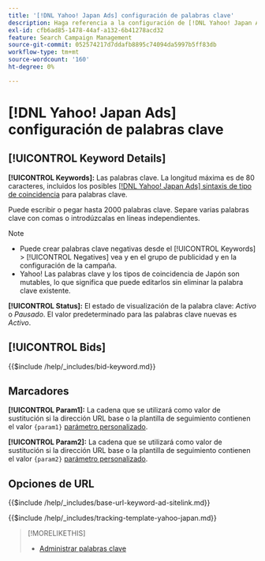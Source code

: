 ```yaml
---
title: '[!DNL Yahoo! Japan Ads] configuración de palabras clave'
description: Haga referencia a la configuración de [!DNL Yahoo! Japan Ads] Palabras clave.
exl-id: cfb6ad85-1478-44af-a132-6b41278acd32
feature: Search Campaign Management
source-git-commit: 052574217d7ddafb8895c74094da5997b5ff83db
workflow-type: tm+mt
source-wordcount: '160'
ht-degree: 0%

---
```


# [!DNL Yahoo! Japan Ads] configuración de palabras clave

## [!UICONTROL Keyword Details]

**[!UICONTROL Keywords]:** Las palabras clave. La longitud máxima es de 80 caracteres, incluidos los posibles [[!DNL Yahoo! Japan Ads] sintaxis de tipo de coincidencia](https://ads-help.yahoo.co.jp/yahooads/ss/articledetail?lan=en&amp;aid=27) para palabras clave.

Puede escribir o pegar hasta 2000 palabras clave. Separe varias palabras clave con comas o introdúzcalas en líneas independientes.

>[!NOTE]
>
>* Puede crear palabras clave negativas desde el [!UICONTROL Keywords] > [!UICONTROL Negatives] vea y en el grupo de publicidad y en la configuración de la campaña.
>* Yahoo! Las palabras clave y los tipos de coincidencia de Japón son mutables, lo que significa que puede editarlos sin eliminar la palabra clave existente.

**[!UICONTROL Status]:** El estado de visualización de la palabra clave: *Activo* o *Pausado*. El valor predeterminado para las palabras clave nuevas es *Activo*.

## [!UICONTROL Bids]

<!-- **[!UICONTROL Bid]:** -->

{{$include /help/_includes/bid-keyword.md}}

## Marcadores

**[!UICONTROL Param1]:** La cadena que se utilizará como valor de sustitución si la dirección URL base o la plantilla de seguimiento contienen el valor `{param1}` [parámetro personalizado](https://ads-help.yahoo-net.jp/s/article/H000044803?language=en_US).

**[!UICONTROL Param2]:** La cadena que se utilizará como valor de sustitución si la dirección URL base o la plantilla de seguimiento contienen el valor `{param2}` [parámetro personalizado](https://ads-help.yahoo-net.jp/s/article/H000044803?language=en_US).

## Opciones de URL

<!-- **[!UICONTROL Base URl]:** -->

{{$include /help/_includes/base-url-keyword-ad-sitelink.md}}

<!-- **[!UICONTROL Tracking Template]:** -->

{{$include /help/_includes/tracking-template-yahoo-japan.md}}

>[!MORELIKETHIS]
>
>* [Administrar palabras clave](/help/search-social-commerce/campaign-management/campaigns/keyword-manage.md)

